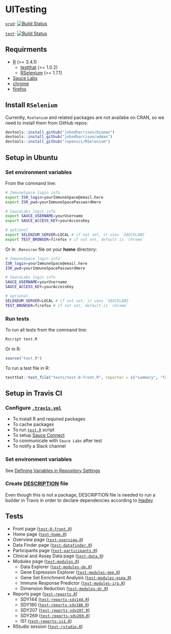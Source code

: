 # UITesting

[`prod`](https://www.immunespace.org/): [![Build Status](https://travis-ci.org/RGLab/UITesting.svg?branch=master)](https://travis-ci.org/RGLab/UITesting)

[`test`](https://test.immunespace.org/): [![Build Status](https://travis-ci.org/RGLab/UITesting.svg?branch=dev)](https://travis-ci.org/RGLab/UITesting)


## Requirments

- [R](https://cran.r-project.org/) (>= 3.4.1)
    - [testthat](https://cran.r-project.org/web/packages/testthat/index.html) (>= 1.0.2)
    - [RSelenium](https://cran.r-project.org/web/packages/RSelenium/index.html) (>= 1.7.1)
- [Sauce Labs](https://saucelabs.com/)
- [chrome](https://www.google.com/chrome/)
- [firefox](https://www.mozilla.org/en-US/firefox/)


## Install `RSelenium`

Currently, `Rselenium` and related packages are not availabe on CRAN, so we need to install them from GitHub repos:

```R
devtools::install_github("johndharrison/binman")
devtools::install_github("johndharrison/wdman")
devtools::install_github("ropensci/RSelenium")
```


## Setup in Ubuntu

### Set environment variables

From the command line:

```sh
# ImmuneSpace login info
export ISR_login=yourImmuneSpace@email.here
export ISR_pwd=yourImmuneSpacePasswordHere

# SauceLabs login info
export SAUCE_USERNAME=yourUsername
export SAUCE_ACCESS_KEY=yourAccessKey

# optional
export SELENIUM_SERVER=LOCAL # if not set, it uses `SAUCELABS`
export TEST_BROWSER=firefox # if not set, default is `chrome`
```

Or in `.Renviron` file on your **home** directory:

```sh
# ImmuneSpace login info
ISR_login=yourImmuneSpace@email.here
ISR_pwd=yourImmuneSpacePasswordHere

# SauceLabs login info
SAUCE_USERNAME=yourUsername
SAUCE_ACCESS_KEY=yourAccessKey

# optional
SELENIUM_SERVER=LOCAL # if not set, it uses `SAUCELABS`
TEST_BROWSER=firefox # if not set, default is `chrome`
```

### Run tests

To run all tests from the command line:

```sh
Rscript test.R
```

Or in R:

```R
source("test.R")
```

To run a test file in R:

```R
testthat::test_file("tests/test-0-front.R", reporter = c("summary", "fail"))
```


## Setup in Travis CI

### Configure [`.travis.yml`](.travis.yml)

- To install R and required packages
- To cache packages
- To run [`test.R`](test.R) script
- To setup [Sauce Connect](https://docs.travis-ci.com/user/sauce-connect/)
- To communicate with `Sauce Labs` after test
- To notify a Slack channel

### Set environment variables

See [Defining Variables in Repository Settings](https://docs.travis-ci.com/user/environment-variables/#Defining-Variables-in-Repository-Settings)

### Create [DESCRIPTION](DESCRIPTION) file

Even though this is not a package, DESCRIPTION file is needed to run a builder in Travis in order to declare dependencies according to [Hadley](https://github.com/travis-ci/travis-ci/issues/5913#issuecomment-210733660)


## Tests

- Front page ([`test-0-front.R`](tests/test-0-front.R))
- Home page ([`test-home.R`](tests/test-home.R))
- Overview page ([`test-overview.R`](tests/test-overview.R))
- Data Finder page ([`test-datafinder.R`](tests/test-datafinder.R))
- Participants page ([`test-participants.R`](tests/test-participants.R))
- Clinical and Assay Data page ([`test-data.R`](tests/test-data.R))
- Modules page ([`test-modules.R`](tests/test-modules.R))
    - Data Explorer ([`test-modules-de.R`](tests/test-modules-de.R))
    - Gene Expression Explorer ([`test-modules-gee.R`](tests/test-modules-gee.R))
    - Gene Set Enrichment Analysis ([`test-modules-gsea.R`](tests/test-modules-gsea.R))
    - Immune Response Predictor ([`test-modules-irp.R`](tests/test-modules-irp.R))
    - Dimension Reduction ([`test-modules-dr.R`](tests/test-modules-dr.R))
- Reports page ([`test-reports.R`](tests/test-reports.R))
    - SDY144 ([`test-reports-sdy144.R`](tests/test-reports-sdy144.R))
    - SDY180 ([`test-reports-sdy180.R`](tests/test-reports-sdy180.R))
    - SDY207 ([`test-reports-sdy207.R`](tests/test-reports-sdy207.R))
    - SDY269 ([`test-reports-sdy269.R`](tests/test-reports-sdy269.R))
    - IS1 ([`test-reports-is1.R`](tests/test-reports-is1.R))
- RStudio session ([`test-rstudio.R`](tests/test-rstudio.R))
